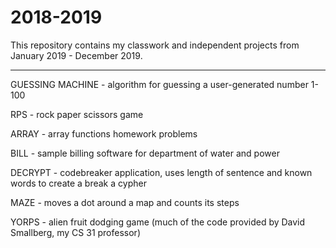 # 2018-2019

This repository contains my classwork and independent projects from January 2019 - December 2019.

-----------------------------------------------------------------------------------------------------

GUESSING MACHINE - algorithm for guessing a user-generated number 1-100

RPS - rock paper scissors game

ARRAY - array functions homework problems

BILL - sample billing software for department of water and power

DECRYPT - codebreaker application, uses length of sentence and known words to create a break a cypher

MAZE - moves a dot around a map and counts its steps

YORPS - alien fruit dodging game (much of the code provided by David Smallberg, my CS 31 professor)
